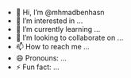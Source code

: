 - 👋 Hi, I’m @mhmadbenhasn
- 👀 I’m interested in ...
- 🌱 I’m currently learning ...
- 💞️ I’m looking to collaborate on ...
- 📫 How to reach me ...
- 😄 Pronouns: ...
- ⚡ Fun fact: ...

<!---
mhmadbenhasn/mhmadbenhasn is a ✨ special ✨ repository because its `README.md` (this file) appears on your GitHub profile.
You can click the Preview link to take a look at your changes.
--->
